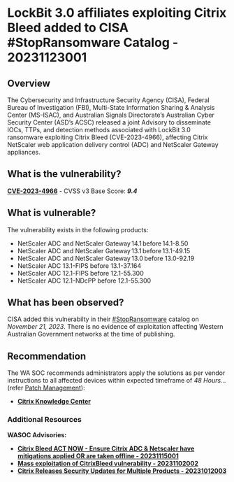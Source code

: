 # LockBit 3.0 affiliates exploiting Citrix Bleed added to CISA #StopRansomware Catalog - 20231123001

## Overview

The Cybersecurity and Infrastructure Security Agency (CISA), Federal Bureau of Investigation (FBI), Multi-State Information Sharing & Analysis Center (MS-ISAC), and Australian Signals Directorate’s Australian Cyber Security Center (ASD’s ACSC) released a joint Advisory to disseminate IOCs, TTPs, and detection methods associated with LockBit 3.0 ransomware exploiting Citrix Bleed (CVE-2023-4966), affecting Citrix NetScaler web application delivery control (ADC) and NetScaler Gateway appliances.

## What is the vulnerability?

[**CVE-2023-4966**](https://nvd.nist.gov/vuln/detail/CVE-2023-4966) - CVSS v3 Base Score: ***9.4***

## What is vulnerable?

The vulnerability exists in the following products:

-   NetScaler ADC and NetScaler Gateway 14.1 before 14.1-8.50
-   NetScaler ADC and NetScaler Gateway 13.1 before 13.1-49.15
-   NetScaler ADC and NetScaler Gateway 13.0 before 13.0-92.19
-   NetScaler ADC 13.1-FIPS before 13.1-37.164
-   NetScaler ADC 12.1-FIPS before 12.1-55.300
-   NetScaler ADC 12.1-NDcPP before 12.1-55.300

## What has been observed?

CISA added this vulnerabilty in their [#StopRansomware](https://www.cisa.gov/news-events/alerts/2023/11/21/cisa-fbi-ms-isac-and-asds-acsc-release-advisory-lockbit-affiliates-exploiting-citrix-bleed) catalog on *November 21, 2023*. There is no evidence of exploitation affecting Western Australian Government networks at the time of publishing.

## Recommendation

The WA SOC recommends administrators apply the solutions as per vendor instructions to all affected devices within expected timeframe of *48 Hours...* (refer [Patch Management](../guidelines/patch-management.md)):

- [**Citrix Knowledge Center**](https://support.citrix.com/article/CTX579459/netscaler-adc-and-netscaler-gateway-security-bulletin-for-cve20234966-and-cve20234967)

### Additional Resources

**WASOC Advisories:**
- [**Citrix Bleed ACT NOW - Ensure Citrix ADC & Netscaler have mitigations applied OR are taken offline - 20231115001**](https://soc.cyber.wa.gov.au/advisories/20231115001-Citrix-Bleed)
- [**Mass exploitation of CitrixBleed vulnerability - 20231102002**](https://soc.cyber.wa.gov.au/advisories/20231102002-Mass-exploitation-of-CitrixBleed-vulnerability/)
- [**Citrix Releases Security Updates for Multiple Products - 20231012003**](https://soc.cyber.wa.gov.au/advisories/20231012003-Citrix-Releases-Security-Updates-for-Multiple-Products/)